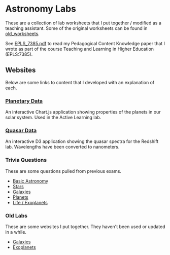 # Astronomy Labs
These are a collection of lab worksheets that I put together / modified as a teaching assistant. Some of the original worksheets can be found in [old_worksheets](./old_worksheets/).

See [EPLS_7385.pdf](./EPLS_7385.pdf) to read my Pedagogical Content Knowledge paper that I wrote as part of the course Teaching and Learning in Higher Education (EPLS:7385).

## Websites
Below are some links to content that I developed with an explanation of each.

### [Planetary Data](http://homepage.divms.uiowa.edu/~bergerud/ASTR/Plots/planets.html)
An interactive Chart.js application showing properties of the planets in our solar system. Used in the Active Learning lab.

### [Quasar Data](http://homepage.divms.uiowa.edu/~bergerud/ASTR/Plots/Quasar/quasar.html)
An interactive D3 application showing the quasar spectra for the Redshift lab. Wavelengths have been converted to nanometers.

### Trivia Questions
These are some questions pulled from previous exams.

- [Basic Astronomy](https://homepage.divms.uiowa.edu/~bergerud/ASTR/Trivia/astro.html)
- [Stars](https://homepage.divms.uiowa.edu/~bergerud/ASTR/Trivia/stars.html)
- [Galaxies](https://homepage.divms.uiowa.edu/~bergerud/ASTR/Trivia/galaxies.html)
- [Planets](https://homepage.divms.uiowa.edu/~bergerud/ASTR/Trivia/planets.html)
- [Life / Exoplanets](https://homepage.divms.uiowa.edu/~bergerud/ASTR/Trivia/life.html)

### Old Labs
These are some websites I put together. They haven't been used or updated in a while.

- [Galaxies](https://homepage.divms.uiowa.edu/~bergerud/ASTR/Galaxies/galaxies.html)
- [Exoplanets](https://homepage.divms.uiowa.edu/~bergerud/ASTR/Exoplanets/exoplanets.html)